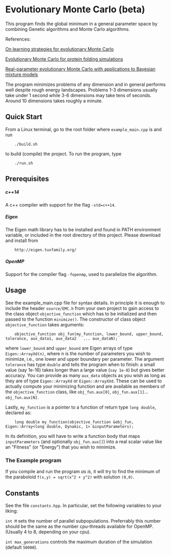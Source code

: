 # Evolutionary Monte Carlo  (beta)
This program finds the global minimum in a general parameter
space by combining Genetic algorithms and Monte Carlo 
algorithms. 

References:

[On learning strategies for evolutionary Monte Carlo](http://www.people.fas.harvard.edu/~junliu/TechRept/07folder/Goswami%26Liu07.pdf)

[Evolutionary Monte Carlo for protein folding simulations](http://users.phhp.ufl.edu/faliang/papers/2001/JCP2D.pdf)

[Real-parameter evolutionary Monte Carlo with applications to Bayesian mixture models](http://users.phhp.ufl.edu/faliang/papers/2001/RealEMC.pdf)


The program minimizes problems of any dimension and in general performs well despite rough energy landscapes. Problems 1-3 dimensions usually
take under 1 second while 3-6 dimensions may take tens of seconds. Around 10 dimensions takes roughly a minute.

## Quick Start
From a Linux terminal, go to the root folder where `example_main.cpp` is and run

		./build.sh
to build (compile) the project. To run the program, type
    		
    	./run.sh	


## Prerequisites
##### c++14
A c++ compiler with support for the flag `-std=c++14`.

##### Eigen
The Eigen math library has to be installed and found in PATH environment variable, or included in the root directory of this project. 
Please download and install from

        http://eigen.tuxfamily.org/
        
##### OpenMP
Support for the compiler flag `-fopenmp`, used to parallelize the algorithm.


        
## Usage
See the example_main.cpp file for syntax details. In principle it is enough to include 
the header `source/EMC.h` from your own project to gain access to the class object `objective_function`
which has to be initialized and then passed to the function `minimize()`. The constructor of class object `objective_function`
takes arguments:

        objective_function obj_fun(my_function, lower_bound, upper_bound, tolerance, aux_data1, aux_data2   ... aux_dataN);
 
where `lower_bound` and `upper_bound` are Eigen arrays of type `Eigen::ArrayXd(n)`, where n is the number of parameters you wish to minimize, i.e.,
one lower and upper boundary per parameter. The argument `tolerance` has type `double` and tells the program when
to finish: a small value (say 1e-16) takes longer than a large value (`say 1e-8`) but gives better accuracy. You can
provide as many `aux_data` objects as you wish as long as they are of type `Eigen::ArrayXd` or `Eigen::ArrayXXd`. These
can be used to actually compute your minimizing function and are available as members of the `objective_function` class, like `obj_fun.aux[0]`, `obj_fun.aux[1]`... `obj_fun.aux[N]`.

Lastly, `my_function` is a pointer to a function of return type `long double`, declared as:

        long double my_function(objective_function &obj_fun, Eigen::Array<long double, Dynamic, 1> &inputParameters);

In its definition, you will have to write a function body that maps `inputParameters` (and optionally `obj_fun.aux[]`) into
a real scalar value like an "Fitness" (or "Energy") that you wish to minimize.
        

### The Example program
If you compile and run the program *as is*, it will try to find
the minimum of the paraboloid `f(x,y) = sqrt(x^2 + y^2)` with solution `(0,0)`. 


## Constants
See the file `constants.hpp`. In particular, set the following
variables to your liking: 

`int M` sets the number of parallel subpopulations. Preferrably this
number should be the same as the number cpu-threads available for OpenMP.
(Usually 4 to 8, depending on your cpu).


`int max_generations` controls the maximum duration
of the simulation (default `50000`). 

